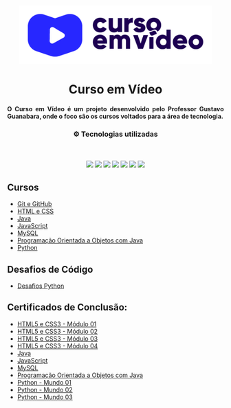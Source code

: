 <div align="center">
<img src="https://github.com/ThiagoMonts/curso-em-video/blob/main/cursoemvideo-logo.png" width="450px"> 
</div>

<h1 align="center">Curso em Vídeo</h1>
<h4 align="justify"> O Curso em Vídeo é um projeto desenvolvido pelo Professor Gustavo Guanabara, onde o foco são os cursos voltados para a área de tecnologia. </h4>

<h3 align="center">
⚙️ Tecnologias utilizadas

<p>&nbsp;</p>
<img src="https://img.shields.io/badge/css3-%231572B6.svg?style=for-the-badge&logo=css3&logoColor=white"/>
<img src="https://img.shields.io/badge/git-%23F05033.svg?style=for-the-badge&logo=git&logoColor=white"/>
<img src="https://img.shields.io/badge/html5-%23E34F26.svg?style=for-the-badge&logo=html5&logoColor=white"/>
<img src="https://img.shields.io/badge/java-%23ED8B00.svg?style=for-the-badge&logo=java&logoColor=white">
<img src="https://img.shields.io/badge/JavaScript-F7DF1E?style=for-the-badge&logo=javascript&logoColor=black">
<img src="https://img.shields.io/badge/MySQL-00000F?style=for-the-badge&logo=mysql&logoColor=white">
<img src="https://img.shields.io/badge/Python-14354C?style=for-the-badge&logo=python&logoColor=white">
</h3>

## Cursos

- [Git e GitHub](https://github.com/ThiagoMonts/curso-em-video/tree/main/git-github)
- [HTML e CSS](https://github.com/ThiagoMonts/curso-em-video/tree/main/html-css)
- [Java](https://github.com/ThiagoMonts/curso-em-video/tree/main/Java)
- [JavaScript](https://github.com/ThiagoMonts/curso-em-video/tree/main/javascript)
- [MySQL](https://github.com/ThiagoMonts/curso-em-video/tree/main/mysql)
- [Programação Orientada a Objetos com Java](https://github.com/ThiagoMonts/curso-em-video/tree/main/poo-Java)
- [Python](https://github.com/ThiagoMonts/curso-em-video/tree/main/python)

## Desafios de Código

- [Desafios Python](https://github.com/ThiagoMonts/curso-em-video/tree/main/python/desafios-python)


## Certificados de Conclusão:
- [HTML5 e CSS3 - Módulo 01](https://thiagomonts.github.io/curso-em-video/Certificados/Thiago-Honorato-da-Silva-HTML5-e-CSS3-Modulo-1-de-5-VIP-Certificado-Curso-em-Video.pdf)
- [HTML5 e CSS3 - Módulo 02](https://thiagomonts.github.io/curso-em-video/Certificados/Thiago-Honorato-da-Silva-HTML5-e-CSS3-Modulo-2-de-5-VIP-Certificado-Curso-em-Video.pdf)
- [HTML5 e CSS3 - Módulo 03](https://thiagomonts.github.io/curso-em-video/Certificados/Thiago-Honorato-da-Silva-HTML5-e-CSS3-Modulo-3-de-5-VIP-Certificado-Curso-em-Video.pdf)
- [HTML5 e CSS3 - Módulo 04](https://thiagomonts.github.io/curso-em-video/Certificados/Thiago-Honorato-da-Silva-HTML5-e-CSS3-Modulo-4-de-5-VIP-Certificado-Curso-em-Video.pdf)
- [Java](https://thiagomonts.github.io/curso-em-video/Certificados/Thiago-Honorato-da-Silva-Java-Basico-40-Horas-Certificado-Curso-em-Video.pdf)
- [JavaScript](https://thiagomonts.github.io/curso-em-video/Certificados/Thiago-Honorato-da-Silva-Javascript-40-Horas-Certificado-Curso-em-Video.pdf)
- [MySQL](https://thiagomonts.github.io/curso-em-video/Certificados/Thiago-Honorato-da-Silva-MySQL-40-Horas-Certificado-Curso-em-Video.pdf)
- [Programação Orientada a Objetos com Java](https://thiagomonts.github.io/curso-em-video/Certificados/Thiago-Honorato-da-Silva-Java-POO-40-Horas-Certificado-Curso-em-Video.pdf)
- [Python - Mundo 01](https://thiagomonts.github.io/curso-em-video/Certificados/Thiago-Honorato-da-Silva-Python-3-8211-Mundo-1-40-Horas-Certificado-Curso-em-Video.pdf)
- [Python - Mundo 02](https://thiagomonts.github.io/curso-em-video/Certificados/Thiago-Honorato-da-Silva-Python-3-8211-Mundo-2-40-Horas-Certificado-Curso-em-Video.pdf)
- [Python - Mundo 03](https://thiagomonts.github.io/curso-em-video/Certificados/Thiago-Honorato-da-Silva-Python-3-8211-Mundo-3-40-Horas-Certificado-Curso-em-Video.pdf)